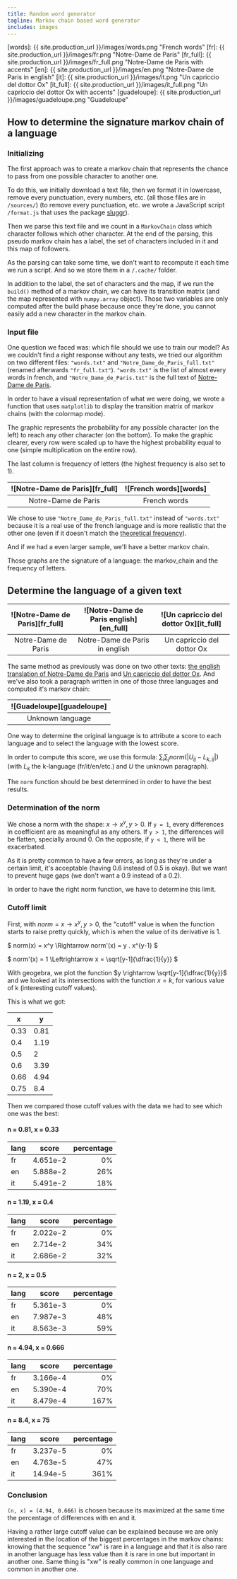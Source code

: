 ```yaml
---
title: Random word generator
tagline: Markov chain based word generator
includes: images
---
```


[words]: {{ site.production_url }}/images/words.png "French words"
[fr]: {{ site.production_url }}/images/fr.png "Notre-Dame de Paris"
[fr_full]: {{ site.production_url }}/images/fr_full.png "Notre-Dame de Paris with accents"
[en]: {{ site.production_url }}/images/en.png "Notre-Dame de Paris in english"
[it]: {{ site.production_url }}/images/it.png "Un capriccio del dottor Ox"
[it_full]: {{ site.production_url }}/images/it_full.png "Un capriccio del dottor Ox with accents"
[guadeloupe]: {{ site.production_url }}/images/guadeloupe.png "Guadeloupe"

## How to determine the signature markov chain of a language

### Initializing

The first approach was to create a markov chain that represents the chance to pass from one possible character to another one.

To do this, we initially download a text file, then we format it in lowercase, remove every punctuation, every numbers, etc. (all those files are in `/sources/`) (to remove every punctuation, etc. we wrote a JavaScript script `/format.js` that uses the package [sluggr](https://www.npmjs.com/package/sluggr)).

Then we parse this text file and we count in a `MarkovChain` class which character follows which other character. At the end of the parsing, this pseudo markov chain has a label, the set of characters included in it and this map of followers.

As the parsing can take some time, we don't want to recompute it each time we run a script. And so we store them in a `/.cache/` folder.

In addition to the label, the set of characters and the map, if we run the `build()` method of a markov chain, we can have its transition matrix (and the map represented with `numpy.array` object). Those two variables are only computed after the build phase because once they're done, you cannot easily add a new character in the markov chain.

### Input file

One question we faced was: which file should we use to train our model? As we couldn't find a right response without any tests, we tried our algorithm on two different files: `"words.txt"` and `"Notre_Dame_de_Paris_full.txt"` (renamed afterwards `"fr_full.txt"`). `"words.txt"` is the list of almost every words in french, and `"Notre_Dame_de_Paris.txt"` is the full text of [Notre-Dame de Paris](https://fr.wikisource.org/wiki/Notre-Dame_de_Paris).

In order to have a visual representation of what we were doing, we wrote a function that uses `matplotlib` to display the transition matrix of markov chains (with the colormap mode).

The graphic represents the probability for any possible character (on the left) to reach any other character (on the bottom). To make the graphic clearer, every row were scaled up to have the highest probability equal to one (simple multiplication on the entire row).

The last column is frequency of letters (the highest frequency is also set to 1).

| ![Notre-Dame de Paris][fr_full] | ![French words][words] |
| :-----------------------------: | :--------------------: |
|       Notre-Dame de Paris       |      French words      |

We chose to use `"Notre_Dame_de_Paris_full.txt"` instead of `"words.txt"` because it is a real use of the french language and is more realistic that the other one (even if it doesn't match the [theoretical frequency](https://fr.wikipedia.org/wiki/Wikip%C3%A9dia_en_fran%C3%A7ais)).

And if we had a even larger sample, we'll have a better markov chain.

Those graphs are the signature of a language: the markov_chain and the frequency of letters.

## Determine the language of a given text

| ![Notre-Dame de Paris][fr_full] | ![Notre-Dame de Paris english][en_full] | ![Un capriccio del dottor Ox][it_full] |
| :-----------------------------: | :-------------------------------------: | :------------------------------------: |
|       Notre-Dame de Paris       |     Notre-Dame de Paris in english      |       Un capriccio del dottor Ox       |

The same method as previously was done on two other texts: [the english translation of Notre-Dame de Paris](https://en.wikisource.org/wiki/The_Hunchback_of_Notre_Dame) and [Un capriccio del dottor Ox](https://it.wikisource.org/wiki/Un_capriccio_del_dottor_Ox). And we've also took a paragraph written in one of those three languages and computed it's markov chain:

| ![Guadeloupe][guadeloupe] |
| :-----------------------: |
|     Unknown language      |

One way to determine the original language is to attribute a score to each language and to select the language with the lowest score.

<!-- prettier-ignore-start -->
In order to compute this score, we use this formula: $\sum_i\sum_j norm(| U_{ij} - L_{k,ij} |)$ (with $L_k$ the k-language (fr/it/en/etc.) and $U$ the unknown paragraph).
<!-- prettier-ignore-end -->

The `norm` function should be best determined in order to have the best results.

### Determination of the norm

We chose a norm with the shape: $x \rightarrow x^y, y > 0$. If `y = 1`, every differences in coefficient are as meaningful as any others. If `y > 1`, the differences will be flatten, specially around 0. On the opposite, if `y < 1`, there will be exacerbated.

As it is pretty common to have a few errors, as long as they're under a certain limit, it's acceptable (having 0.6 instead of 0.5 is okay). But we want to prevent huge gaps (we don't want a 0.9 instead of a 0.2).

In order to have the right norm function, we have to determine this limit.

### Cutoff limit

First, with $norm = x \rightarrow x^y, y > 0$, the "cutoff" value is when the function starts to raise pretty quickly, which is when the value of its derivative is 1.

$ norm(x) = x^y \Rightarrow norm'(x) = y . x^{y-1} $

$ norm'(x) = 1 \Leftrightarrow x = \sqrt[y-1]{\dfrac{1}{y}} $

With geogebra, we plot the function $y \rightarrow \sqrt[y-1]{\dfrac{1}{y}}$ and we looked at its intersections with the function $x = k$, for various value of k (interesting cutoff values).

This is what we got:

| x    | y    |
| ---- | ---- |
| 0.33 | 0.81 |
| 0.4  | 1.19 |
| 0.5  | 2    |
| 0.6  | 3.39 |
| 0.66 | 4.94 |
| 0.75 | 8.4  |

Then we compared those cutoff values with the data we had to see which one was the best:

#### n = 0.81, x = 0.33

| lang |  score   | percentage |
| :--- | :------: | ---------: |
| fr   | 4.651e-2 |         0% |
| en   | 5.888e-2 |        26% |
| it   | 5.491e-2 |        18% |

#### n = 1.19, x = 0.4

| lang |  score   | percentage |
| :--- | :------: | ---------: |
| fr   | 2.022e-2 |         0% |
| en   | 2.714e-2 |        34% |
| it   | 2.686e-2 |        32% |

#### n = 2, x = 0.5

| lang |  score   | percentage |
| :--- | :------: | ---------: |
| fr   | 5.361e-3 |         0% |
| en   | 7.987e-3 |        48% |
| it   | 8.563e-3 |        59% |

#### n = 4.94, x = 0.666

| lang |  score   | percentage |
| :--- | :------: | ---------: |
| fr   | 3.166e-4 |         0% |
| en   | 5.390e-4 |        70% |
| it   | 8.479e-4 |       167% |

#### n = 8.4, x = 75

| lang |  score   | percentage |
| :--- | :------: | ---------: |
| fr   | 3.237e-5 |         0% |
| en   | 4.763e-5 |        47% |
| it   | 14.94e-5 |       361% |

### Conclusion

`(n, x) = (4.94, 0.666)` is chosen because its maximized at the same time the percentage of differences with en and it.

Having a rather large cutoff value can be explained because we are only interested in the location of the biggest percentages in the markov chains: knowing that the sequence "xw" is rare in a language and that it is also rare in another language has less value than it is rare in one but important in another one. Same thing is "xw" is really common in one language and common in another one.
